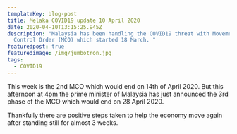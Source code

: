 ```yaml
---
templateKey: blog-post
title: Melaka COVID19 update 10 April 2020
date: 2020-04-10T13:15:25.945Z
description: "Malaysia has been handling the COVID19 threat with Movement
  Control Order (MCO) which started 18 March. "
featuredpost: true
featuredimage: /img/jumbotron.jpg
tags:
  - COVID19
---
```

This week is the 2nd MCO which would end on 14th of April 2020. But this afternoon at 4pm the prime minister of Malaysia has just announced the 3rd phase of the MCO which would end on 28 April 2020. 

Thankfully there are positive steps taken to help the economy move again after standing still for almost 3 weeks.